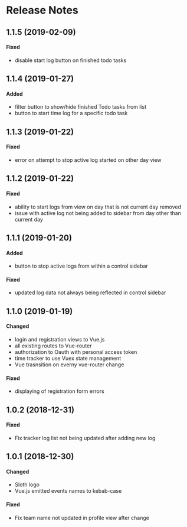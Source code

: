 # Release Notes

## 1.1.5 (2019-02-09)

#### Fixed

- disable start log button on finished todo tasks

## 1.1.4 (2019-01-27)

#### Added

- filter button to show/hide finished Todo tasks from list
- button to start time log for a specific todo task

## 1.1.3 (2019-01-22)

#### Fixed

- error on attempt to stop active log started on other day view

## 1.1.2 (2019-01-22)

#### Fixed

- ability to start logs from view on day that is not current day removed
- issue with active log not being added to sidebar from day other than current day

## 1.1.1 (2019-01-20)

#### Added

- button to stop active logs from within a control sidebar

#### Fixed

- updated log data not always being reflected in control sidebar

## 1.1.0 (2019-01-19)

#### Changed

- login and registration views to Vue.js
- all existing routes to Vue-router
- authorization to Oauth with personal access token
- time tracker to use Vuex state management
- Vue trasnsition on everny vue-router change

#### Fixed

- displaying of registration form errors

## 1.0.2 (2018-12-31)

#### Fixed

- Fix tracker log list not being updated after adding new log

## 1.0.1 (2018-12-30)

#### Changed

- Sloth logo
- Vue.js emitted events names to kebab-case

#### Fixed 

- Fix team name not updated in profile view after change